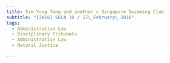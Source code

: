 ```yaml
---
title: Sim Yong Teng and another v Singapore Swimming Club 
subtitle: "[2016] SGCA 10 / 17\_February\_2016"
tags:
  - Administrative Law
  - Disciplinary Tribunals
  - Administrative Law
  - Natural Justice

---
```


